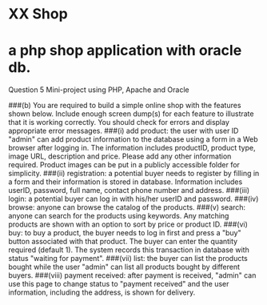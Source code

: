 # XX Shop
a php shop application with oracle db.
=================================
Question 5 Mini-project using PHP, Apache and Oracle

###(b)  You are required to build a simple online shop with the features shown below. Include enough screen dump(s) for each feature to illustrate that it is working correctly. You should
check for errors and display appropriate error messages.
###(i)  add product: the user with user ID "admin" can add product information to the database using a form in a Web browser after logging in. The information includes productID, product type, image URL, description and price. Please add any other information required. Product images can be put in a publicly accessible folder for simplicity.
###(ii)  registration: a potential buyer needs to register by filling in a form and their information is stored in database. Information includes userID, password, full name, contact phone number and address.
###(iii)  login: a potential buyer can log in with his/her userID and password.
###(iv)  browse: anyone can browse the catalog of the products.
###(v)  search: anyone can search for the products using keywords. Any matching products are shown with an option to sort by price or product ID.
###(vi)  buy: to buy a product, the buyer needs to log in first and press a "buy" button associated with that product. The buyer can enter the quantity required (default 1). The system records this transaction in database with status "waiting for payment".
###(vii)  list: the buyer can list the products bought while the user "admin" can list all products bought by different buyers.
###(viii) payment received: after payment is received, "admin" can use this page to change status to "payment received" and the user information, including the address, is shown for delivery.
